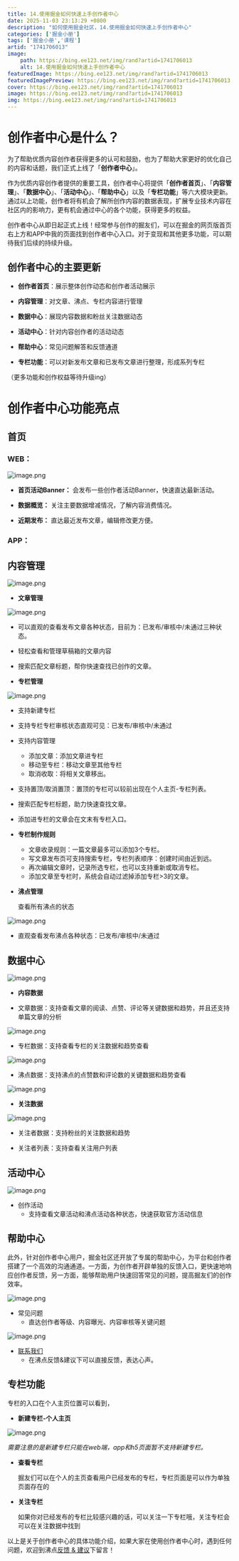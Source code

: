 ```yaml
---
title: 14.使用掘金如何快速上手创作者中心
date: 2025-11-03 23:13:29 +0800
description: "如何使用掘金社区，14.使用掘金如何快速上手创作者中心"
categories: ['掘金小册']
tags: ['掘金小册','课程']
artid: "1741706013"
image:
    path: https://bing.ee123.net/img/rand?artid=1741706013
    alt: 14.使用掘金如何快速上手创作者中心
featuredImage: https://bing.ee123.net/img/rand?artid=1741706013
featuredImagePreview: https://bing.ee123.net/img/rand?artid=1741706013
cover: https://bing.ee123.net/img/rand?artid=1741706013
image: https://bing.ee123.net/img/rand?artid=1741706013
img: https://bing.ee123.net/img/rand?artid=1741706013
---
```




# 创作者中心是什么？

为了帮助优质内容创作者获得更多的认可和鼓励，也为了帮助大家更好的优化自己的内容和话题，我们正式上线了「**创作者中心**」。

作为优质内容创作者提供的重要工具，创作者中心将提供「**创作者首页**」、「**内容管理**」、「**数据中心**」、「**活动中心**」、「**帮助中心**」以及「**专栏功能**」等六大模块更新。通过以上功能，创作者将有机会了解所创作内容的数据表现，扩展专业技术内容在社区内的影响力，更有机会通过中心的各个功能，获得更多的权益。

创作者中心从即日起正式上线！经常参与创作的掘友们，可以在掘金的网页版首页右上方和APP中我的页面找到创作者中心入口。对于变现和其他更多功能，可以期待我们后续的持续升级。

## 创作者中心的主要更新

- **创作者首页**：展示整体创作动态和创作者活动展示

- **内容管理**：对文章、沸点、专栏内容进行管理

- **数据中心**：展现内容数据和粉丝关注数据动态

- **活动中心**：针对内容创作者的活动动态

- **帮助中心**：常见问题解答和反馈通道

- **专栏功能**：可以对新发布文章和已发布文章进行整理，形成系列专栏

（更多功能和创作权益等待升级ing）

# 创作者中心功能亮点

## 首页

### WEB：
![image.png](https://p6-juejin.byteimg.com/tos-cn-i-k3u1fbpfcp/45d93d0879f74224930f162d8802209f~tplv-k3u1fbpfcp-watermark.image)

- **首页活动Banner：** 会发布一些创作者活动Banner，快速直达最新活动。

- **数据概览：** 关注主要数据增减情况，了解内容消费情况。

- **近期发布：** 直达最近发布文章，编辑修改更方便。

### APP：

## 内容管理

![image.png](https://p9-juejin.byteimg.com/tos-cn-i-k3u1fbpfcp/07cd2392d50c4fb19322d6239bcc679b~tplv-k3u1fbpfcp-watermark.image)


- **文章管理**

![image.png](https://p3-juejin.byteimg.com/tos-cn-i-k3u1fbpfcp/ac84c85f4f7b4b3684e9d6642092fc15~tplv-k3u1fbpfcp-watermark.image)

- 可以直观的查看发布文章各种状态，目前为：已发布/审核中/未通过三种状态。

- 轻松查看和管理草稿箱的文章内容

- 搜索匹配文章标题，帮你快速查找已创作的文章。

- **专栏管理**

![image.png](https://p6-juejin.byteimg.com/tos-cn-i-k3u1fbpfcp/e284ed203e5a46538914c2be2e811611~tplv-k3u1fbpfcp-watermark.image)
- 支持新建专栏

- 支持专栏专栏审核状态直观可见：已发布/审核中/未通过

- 支持内容管理
    - 添加文章：添加文章进专栏
    - 移动至专栏：移动文章至其他专栏
    - 取消收取：将相关文章移出。

- 支持置顶/取消置顶：置顶的专栏可以较前出现在个人主页-专栏列表。

- 搜索匹配专栏标题，助力快速查找文章。

- 添加进专栏的文章会在文末有专栏入口。

- **专栏制作规则**  
    - 文章收录规则：一篇文章最多可以添加3个专栏。
    - 写文章发布页可支持搜索专栏，专栏列表顺序：创建时间由近到远。
    - 再次编辑文章时，记录所选专栏，也可以支持重新或取消专栏。
    - 添加文章至专栏时，系统会自动过滤掉添加专栏>3的文章。

- **沸点管理**

  查看所有沸点的状态


![image.png](https://p6-juejin.byteimg.com/tos-cn-i-k3u1fbpfcp/6f6589f55dc94d5c8040f266691775e3~tplv-k3u1fbpfcp-watermark.image)

- 直观查看发布沸点各种状态：已发布/审核中/未通过

## 数据中心

![image.png](https://p1-juejin.byteimg.com/tos-cn-i-k3u1fbpfcp/3e1731771cc34357b2b8419bfb4b50ab~tplv-k3u1fbpfcp-watermark.image)

- **内容数据**						

- 文章数据：支持查看文章的阅读、点赞、评论等关键数据和趋势，并且还支持单篇文章的分析

![image.png](https://p6-juejin.byteimg.com/tos-cn-i-k3u1fbpfcp/087e9d7f447c4fc585e768b631868465~tplv-k3u1fbpfcp-watermark.image)

- 专栏数据：支持查看专栏的关注数据和趋势查看

![image.png](https://p9-juejin.byteimg.com/tos-cn-i-k3u1fbpfcp/9d93e41e0ec64e58a3d343943436aba7~tplv-k3u1fbpfcp-watermark.image)

- 沸点数据：支持沸点的点赞数和评论数的关键数据和趋势查看

![image.png](https://p9-juejin.byteimg.com/tos-cn-i-k3u1fbpfcp/1448deb64f64426793d655fe1b60eb93~tplv-k3u1fbpfcp-watermark.image)

- **关注数据**


![image.png](https://p3-juejin.byteimg.com/tos-cn-i-k3u1fbpfcp/ab91afbbde714e6aac2a99bbfc65e84a~tplv-k3u1fbpfcp-watermark.image)

- 关注者数据：支持粉丝的关注数据和趋势

- 关注者列表：支持查看关注用户列表

## 活动中心


![image.png](https://p6-juejin.byteimg.com/tos-cn-i-k3u1fbpfcp/3415e0a53d7648d7b5df74231ed98a29~tplv-k3u1fbpfcp-watermark.image)

- 创作活动
  - 支持查看文章活动和沸点活动各种状态，快速获取官方活动信息

## 帮助中心

此外，针对创作者中心用户，掘金社区还开放了专属的帮助中心，为平台和创作者搭建了一个高效的沟通通道。一方面，为创作者开辟单独的反馈入口，更快速地响应创作者反馈，另一方面，能够帮助用户快速回答常见的问题，提高掘友们的创作效率。


![image.png](https://p6-juejin.byteimg.com/tos-cn-i-k3u1fbpfcp/f08ce521e0fe49248ce135be5da0dcf0~tplv-k3u1fbpfcp-watermark.image)

- 常见问题
  - 直达创作者等级、内容曝光、内容审核等关键问题

![image.png](https://p6-juejin.byteimg.com/tos-cn-i-k3u1fbpfcp/70d94d395daf4860b8209bec1b2d7680~tplv-k3u1fbpfcp-watermark.image)

- [联系我们](https://juejin.cn/creator/help/question)
  - 在沸点反馈&建议下可以直接反馈，表达心声。

## 专栏功能

专栏的入口在个人主页位置可以看到，

- **新建专栏-个人主页**

![image.png](https://p1-juejin.byteimg.com/tos-cn-i-k3u1fbpfcp/1effd6a327fd4551ad50f50bf2780f4f~tplv-k3u1fbpfcp-watermark.image)

*需要注意的是新建专栏只能在web端，app和h5页面暂不支持新建专栏。*

- **查看专栏**

   掘友们可以在个人的主页查看用户已经发布的专栏，专栏页面是可以作为单独页面存在的

- **关注专栏**

  如果你对已经发布的专栏比较感兴趣的话，可以关注一下专栏哦，关注专栏会可以在关注数据中找到


以上是关于创作者中心的具体功能介绍，如果大家在使用创作者中心时，遇到任何问题，欢迎到沸点[反馈 & 建议](https://juejin.cn/topic/6824710202692993037?sort=newest)下留言！